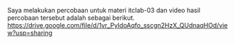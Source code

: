 Saya melakukan percobaan untuk materi itclab-03 dan video hasil percobaan tersebut adalah sebagai berikut.
https://drive.google.com/file/d/1vr_PyIdoAqfo_sscgn2HzX_QUdnaqHOd/view?usp=sharing
